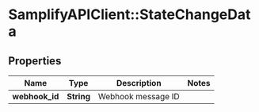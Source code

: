 # SamplifyAPIClient::StateChangeData

## Properties
Name | Type | Description | Notes
------------ | ------------- | ------------- | -------------
**webhook_id** | **String** | Webhook message ID | 


